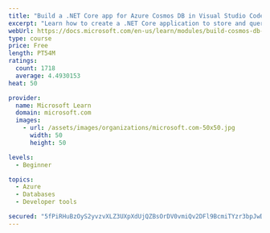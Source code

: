 ```yaml
---
title: "Build a .NET Core app for Azure Cosmos DB in Visual Studio Code"
excerpt: "Learn how to create a .NET Core application to store and query data in Azure Cosmos DB by using Visual Studio Code."
webUrl: https://docs.microsoft.com/en-us/learn/modules/build-cosmos-db-app-with-vscode/
type: course
price: Free
length: PT54M
ratings:
  count: 1718
  average: 4.4930153
heat: 50

provider:
  name: Microsoft Learn
  domain: microsoft.com
  images:
    - url: /assets/images/organizations/microsoft.com-50x50.jpg
      width: 50
      height: 50

levels:
  - Beginner

topics:
  - Azure
  - Databases
  - Developer tools

secured: "5fPiRHuBzOyS2yvzvXLZ3UXpXdUjQZBsOrDV0vmiQv2DFl9BcmiTYzr3bpJwD1Ppob9JfqI7oJWhQRC+FQfZvPybvdnh04ybEzVvkrERIXU5mkNjZ/yvbrvSRmTq/05TP0f8bX6jnCPpygexx2O7dVwOw5PH4zHgZ6rTpcPY98AjBMucn2Z2+92psef9ErYlXOGRoaKjWheOOknlEOq6eWHZ1HcQEJaUkh661Fuzf71dfPqnXhjZUTO02ggQXiJkO/YVrG6y+tMcjR7y5v0C0OxHx/OTvccZDD6g4CzOipi9IlFTr9i7fo3vZ2CprSYG2hRSR/VCbLEJJGcEfrIQrXYwmozNsfej0kx6IgLL13YyrPzT9Myl5vsUuPKSGxpAYDo+2hx7fwe76+ghjJVXSlNG3fzLw2oODpR603E3ZVY=;GzL4TzlhS916uIQKWepD9g=="
---
```


